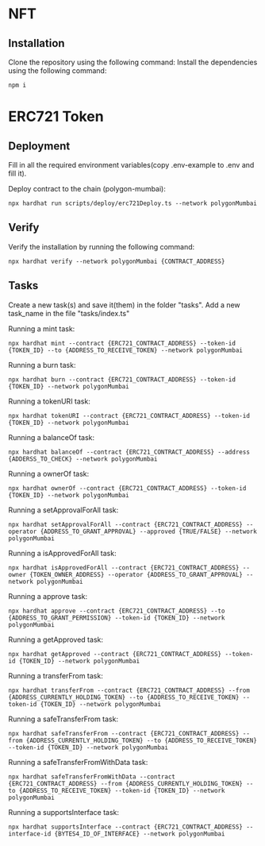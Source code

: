 # NFT

## Installation

Clone the repository using the following command:
Install the dependencies using the following command:
```shell
npm i
```

# ERC721 Token

## Deployment

Fill in all the required environment variables(copy .env-example to .env and fill it). 

Deploy contract to the chain (polygon-mumbai):
```shell
npx hardhat run scripts/deploy/erc721Deploy.ts --network polygonMumbai
```

## Verify

Verify the installation by running the following command:
```shell
npx hardhat verify --network polygonMumbai {CONTRACT_ADDRESS}
```

## Tasks

Create a new task(s) and save it(them) in the folder "tasks". Add a new task_name in the file "tasks/index.ts"

Running a mint task:
```shell
npx hardhat mint --contract {ERC721_CONTRACT_ADDRESS} --token-id {TOKEN_ID} --to {ADDRESS_TO_RECEIVE_TOKEN} --network polygonMumbai
```

Running a burn task:
```shell
npx hardhat burn --contract {ERC721_CONTRACT_ADDRESS} --token-id {TOKEN_ID} --network polygonMumbai
```

Running a tokenURI task:
```shell
npx hardhat tokenURI --contract {ERC721_CONTRACT_ADDRESS} --token-id {TOKEN_ID} --network polygonMumbai
```

Running a balanceOf task:
```shell
npx hardhat balanceOf --contract {ERC721_CONTRACT_ADDRESS} --address {ADDERSS_TO_CHECK} --network polygonMumbai
```

Running a ownerOf task:
```shell
npx hardhat ownerOf --contract {ERC721_CONTRACT_ADDRESS} --token-id {TOKEN_ID} --network polygonMumbai
```

Running a setApprovalForAll task:
```shell
npx hardhat setApprovalForAll --contract {ERC721_CONTRACT_ADDRESS} --operator {ADDRESS_TO_GRANT_APPROVAL} --approved {TRUE/FALSE} --network polygonMumbai
```

Running a isApprovedForAll task:
```shell
npx hardhat isApprovedForAll --contract {ERC721_CONTRACT_ADDRESS} --owner {TOKEN_OWNER_ADDRESS} --operator {ADDRESS_TO_GRANT_APPROVAL} --network polygonMumbai
```

Running a approve task:
```shell
npx hardhat approve --contract {ERC721_CONTRACT_ADDRESS} --to {ADDRESS_TO_GRANT_PERMISSION} --token-id {TOKEN_ID} --network polygonMumbai
```

Running a getApproved task:
```shell
npx hardhat getApproved --contract {ERC721_CONTRACT_ADDRESS} --token-id {TOKEN_ID} --network polygonMumbai
```

Running a transferFrom task:
```shell
npx hardhat transferFrom --contract {ERC721_CONTRACT_ADDRESS} --from {ADDRESS_CURRENTLY_HOLDING_TOKEN} --to {ADDRESS_TO_RECEIVE_TOKEN} --token-id {TOKEN_ID} --network polygonMumbai
```

Running a safeTransferFrom task:
```shell
npx hardhat safeTransferFrom --contract {ERC721_CONTRACT_ADDRESS} --from {ADDRESS_CURRENTLY_HOLDING_TOKEN} --to {ADDRESS_TO_RECEIVE_TOKEN} --token-id {TOKEN_ID} --network polygonMumbai
```

Running a safeTransferFromWithData task:
```shell
npx hardhat safeTransferFromWithData --contract {ERC721_CONTRACT_ADDRESS} --from {ADDRESS_CURRENTLY_HOLDING_TOKEN} --to {ADDRESS_TO_RECEIVE_TOKEN} --token-id {TOKEN_ID} --network polygonMumbai
```

Running a supportsInterface task:
```shell
npx hardhat supportsInterface --contract {ERC721_CONTRACT_ADDRESS} --interface-id {BYTES4_ID_OF_INTERFACE} --network polygonMumbai
```



